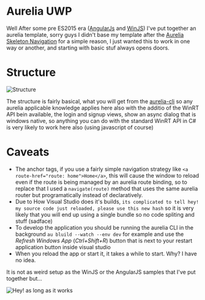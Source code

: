 [Aurelia Skeleton Navigation]:https://github.com/aurelia/skeleton-navigation
[aurelia-cli]: https://github.com/aurelia/cli
# Aurelia UWP

Well After some pre ES2015 era ([AngularJs](https://github.com/AngelMunoz/Angularjs-ES2015-UWP) and [WinJS](https://github.com/AngelMunoz/WinJS-ES2015-UWP))
I've put together an aurelia template, sorry guys I didn't base my template after the [Aurelia Skeleton Navigation]
for a simple reason, I just wanted this to work in one way or another, and starting with basic stuf always opens doors.

# Structure
![Structure](https://i.imgur.com/BzN6C1P.png)

The structure is fairly basical, what you will get from the [aurelia-cli] so any aurelia applicable knowledge applies here also
with the additio of the WinRT API bein available, the login and signup views, show an async dialog that is windows native, so anything
you can do with the standard WinRT API in C# is very likely to work here also (using javascript of course)

# Caveats
- The anchor tags, if you use a fairly simple  navigation strategy like `<a route-href="route: home">Home</a>`, this will cause the window to reload even if the route is being managed by an aurelia route binding, so to replace that I used a `navigate(route)` method that uses the same aurelia router but programatically instead of declaratively.
- Due to How Visual Studio does it's builds, `its complicated to tell hey! my source code just reloaded, please use this new hash` so it is very likely that you will end up using a single bundle so no code spliting and stuff (sadface)
- To develop the application you should be running the aurelia CLI in the background `au bluild --watch --env dev` for example and use the *Refresh Windows App* (*Ctrl+Shift+R*) button that is next to your restart application button inside visual studio
- When you reload the app or start it, it takes a while to start. Why? I have no idea.

It is not as weird setup as the WinJS or the AngularJS samples that I've put together but...

![Hey! as long as it works](http://i0.kym-cdn.com/photos/images/original/001/075/794/3e1.png)

